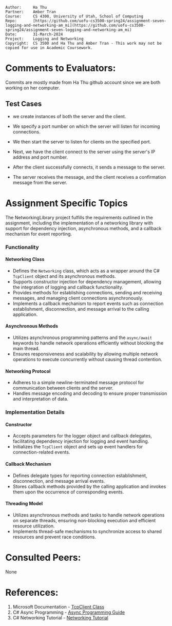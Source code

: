 
```
Author:     Ha Thu
Partner:    Amber Tran
Course:     CS 4300, University of Utah, School of Computing
Repo:       [https://github.com/uofu-cs3500-spring24/assignment-seven-logging-and-networking-am_mi](https://github.com/uofu-cs3500-spring24/assignment-seven-logging-and-networking-am_mi)
Date:       31-March-2024
Project:    Logging and Networking
Copyright:  CS 3500 and Ha Thu and Amber Tran - This work may not be copied for use in Academic Coursework.
```

# Comments to Evaluators:

Commits are mostly made from Ha Thu github account since we are both working on her computer.

## Test Cases

- we create instances of both the server and the client.

- We specify a port number on which the server will listen for incoming connections.

- We then start the server to listen for clients on the specified port.

- Next, we have the client connect to the server using the server's IP address and port number.

- After the client successfully connects, it sends a message to the server.

- The server receives the message, and the client receives a confirmation message from the server.

# Assignment Specific Topics
The NetworkingLibrary project fulfills the requirements outlined in the assignment, including the implementation of a networking library with support for dependency injection, asynchronous methods, and a callback mechanism for event reporting.

### Functionality

#### Networking Class
- Defines the `Networking` class, which acts as a wrapper around the C# `TcpClient` object and its asynchronous methods.
- Supports constructor injection for dependency management, allowing the integration of logging and callback functionality.
- Provides methods for establishing connections, sending and receiving messages, and managing client connections asynchronously.
- Implements a callback mechanism to report events such as connection establishment, disconnection, and message arrival to the calling application.

#### Asynchronous Methods
- Utilizes asynchronous programming patterns and the `async/await` keywords to handle network operations efficiently without blocking the main thread.
- Ensures responsiveness and scalability by allowing multiple network operations to execute concurrently without causing thread contention.

#### Networking Protocol
- Adheres to a simple newline-terminated message protocol for communication between clients and the server.
- Handles message encoding and decoding to ensure proper transmission and interpretation of data.

### Implementation Details

#### Constructor
- Accepts parameters for the logger object and callback delegates, facilitating dependency injection for logging and event handling.
- Initializes the `TcpClient` object and sets up event handlers for connection-related events.

#### Callback Mechanism
- Defines delegate types for reporting connection establishment, disconnection, and message arrival events.
- Stores callback methods provided by the calling application and invokes them upon the occurrence of corresponding events.

#### Threading Model
- Utilizes asynchronous methods and tasks to handle network operations on separate threads, ensuring non-blocking execution and efficient resource utilization.
- Implements thread-safe mechanisms to synchronize access to shared resources and prevent race conditions.


# Consulted Peers:
None

# References:

1. Microsoft Documentation - [TcpClient Class](https://docs.microsoft.com/en-us/dotnet/api/system.net.sockets.tcpclient)
2. C# Async Programming - [Async Programming Guide](https://docs.microsoft.com/en-us/dotnet/csharp/programming-guide/concepts/async/)
3. C# Networking Tutorial - [Networking Tutorial](https://www.tutorialspoint.com/csharp/csharp_networking.htm)


